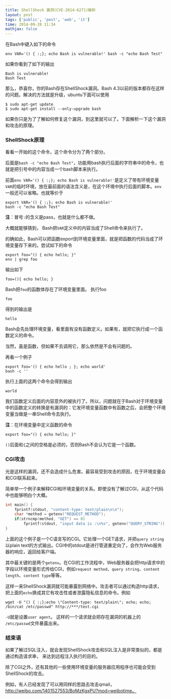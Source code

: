 ```yaml
---
title: ShellShock 漏洞(CVE-2014-6271)解析
layout: post
tags: ['public', 'post', 'web', 'it']
time: 2014-09-28 11:34
mathjax: false
---
```



在Bash中键入如下的命令

    env VAR='() { :;}; echo Bash is vulnerable!' bash -c "echo Bash Test"

如果你看到了如下的输出

	Bash is vulnerable!
	Bash Test

那么，恭喜你，你的Bash存在ShellShock漏洞。Bash 4.3以前的版本都存在这样的问题。解决的方法就是升级，ubuntu下面可以使用

    $ sudo apt-get update
    $ sudo apt-get install --only-upgrade bash

如果你只是为了了解如何修复这个漏洞，到这里就可以了。下面解析一下这个漏洞和攻击的原理。

###  ShellShock原理

看看一开始的这个命令，这个命令分为了两个部分。

后面是`bash -c "echo Bash Test"`，功能用bash执行后面的字符串中的命令，也就是把引号中的内容当成一个bash脚本来执行。

前面`env VAR='() { :;}; echo Bash is vulnerable!'`是定义了带有环境变量`VAR`的临时环境，放在最前面的语法含义是，在这个环境中执行后面的脚本。`env`一般还可以省略。也就等价于

    export VAR='() { :;}; echo Bash is vulnerable!'
    bash -c "echo Bash Test"

**注**：冒号`:`的含义是pass，也就是什么都不做。

大概就能够猜到， Bash把`VAR`定义中的内容当成了Shell命令来执行了。

的确如此，Bash可以把函数export到环境变量里面，就是把函数的代码当成了环境变量存下来的。尝试如下的命令

    export foo="() { echo hello; }"
    env | grep foo

输出如下

	foo=(){ echo hello; }

Bash把`foo`的函数体存在了环境变量里面。 执行foo

    foo

得到的输出是

    hello


Bash会先处理环境变量，看里面有没有函数定义。如果有，就把它执行成一个函数定义的命令。

当然，虽是函数，但如果不去调用它，那么依然是不会有问题的。

再看一个例子

    export foo='() { echo hello ; }; echo world'
    bash -c ''

执行上面的这两个命令会得到输出

    world

我们函数定义后面的内容意外的被执行了。所以，问题就在于Bash对于环境变量中的函数定义的转换是有漏洞的：它发环境变量函数中有函数之后，会把整个环境变量当做是一串Shell命令去执行。

**注**：在环境变量中定义函数的命令

    export foo="() { echo hello; }"

`()`后面和`{`之间的空格是必须的，否则Bash不会认为它是一个函数。

### CGI攻击

光是这样的漏洞，还不会造成什么危害。最容易受到攻击的原因，在于环境变量会和CGI联系起来。

简单举一个例子来解释CGI和环境变量的关系。即使没有了解过CGI，从这个代码中也能够明白个大概。

``` cpp
int main() {
	fprintf(stdout, "content-type: text/plain\n\n");
    char *method = getenv("REQUEST_METHOD");
    if(strncmp(method, "GET") == 0)
        fprintf(stdout, "input data is :\n%s", getenv("QUERY_STRING"));
}
```

上面的这个例子是一个C语言写的CGI。它处理一个GET请求，并把`query string`以plain text的方式输出。CGI中的stdout是进行管道重定向了，会作为Web服务器的响应，返回给客户端。

其中最关键的是两个`getenv`。在CGI的工作流程中，Web服务器会把http请求中的字段以环境变量形式传给CGI，例如`request method`、`query string`、`content length`、`content type`等等。

这样一来ShellShock漏洞就可能暴露到网络中。攻击者可以通过构造http请求，把上面的`echo`换成其它有攻击性或者泄露隐私信息的命令。例如

    wget -U "() { :;};echo \"Content-type: text/plain\"; echo; echo; /bin/cat /etc/passwd" http://***/test.cgi

`-U`就是设置`user agent`。 这样的一个请求就会把存在漏洞的机器上的 `/etc/passwd`文件暴露出来。

### 结束语

如果了解过SQL注入，就会发现ShellShock攻击和SQL注入是非常类似的，都是通过构造请求串， 来达到远程注入执行的目的。

除了CGI之外，还有其他的一些使用环境变量的服务器应用程序也可能会受到ShellShock的攻击。

例如，有人已经发现了可以用同样的思路去攻击qmail，http://weibo.com/1401527553/BoMzKgxPU?mod=weibotime。
